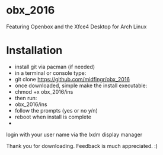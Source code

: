 # obx_2016
Featuring Openbox and the Xfce4 Desktop for Arch Linux
# Installation
- install git via pacman (if needed)
- in a terminal or console type:
- git clone https://github.com/midfingr/obx_2016
- once downloaded, simple make the install executable:
- chmod +x obx_2016/ins
- then run:
- obx_2016/ins
- follow the prompts (yes or no y/n)
- reboot when install is complete
- 
login with your user name via the lxdm display manager

Thank you for downloading. Feedback is much appreciated. :)
